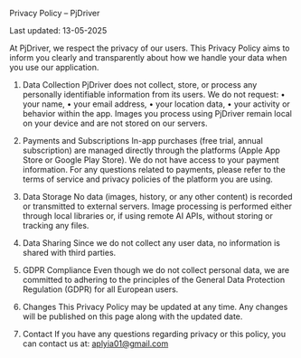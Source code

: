 Privacy Policy – PjDriver

Last updated: 13-05-2025

At PjDriver, we respect the privacy of our users. This Privacy Policy aims to inform you clearly and transparently about how we handle your data when you use our application.

1. Data Collection
PjDriver does not collect, store, or process any personally identifiable information from its users.
We do not request:
	•	your name,
	•	your email address,
	•	your location data,
	•	your activity or behavior within the app.
Images you process using PjDriver remain local on your device and are not stored on our servers.

2. Payments and Subscriptions
In-app purchases (free trial, annual subscription) are managed directly through the platforms (Apple App Store or Google Play Store).
We do not have access to your payment information.
For any questions related to payments, please refer to the terms of service and privacy policies of the platform you are using.

3. Data Storage
No data (images, history, or any other content) is recorded or transmitted to external servers.
Image processing is performed either through local libraries or, if using remote AI APIs, without storing or tracking any files.

4. Data Sharing
Since we do not collect any user data, no information is shared with third parties.

5. GDPR Compliance
Even though we do not collect personal data, we are committed to adhering to the principles of the General Data Protection Regulation (GDPR) for all European users.

6. Changes
This Privacy Policy may be updated at any time. Any changes will be published on this page along with the updated date.

7. Contact
If you have any questions regarding privacy or this policy, you can contact us at:
aplyia01@gmail.com
